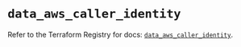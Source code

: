 # `data_aws_caller_identity`

Refer to the Terraform Registry for docs: [`data_aws_caller_identity`](https://registry.terraform.io/providers/hashicorp/aws/6.8.0/docs/data-sources/caller_identity).
